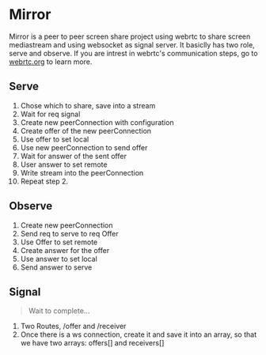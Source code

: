# Mirror

Mirror is a peer to peer screen share project using webrtc to share screen mediastream and using websocket as signal server. It basiclly has two role, serve and observe. If you are intrest in webrtc's communication steps, go to [webrtc.org](https://webrtc.org/getting-started/firebase-rtc-codelab) to learn more.

## Serve

1. Chose which to share, save into a stream
2. Wait for req signal
3. Create new peerConnection with configuration
4. Create offer of the new peerConnection
5. Use offer to set local
6. Use new peerConnection to send offer
7. Wait for answer of the sent offer
8. User answer to set remote
9. Write stream into the peerConnection
10. Repeat step 2.

## Observe

1. Create new peerConnection
2. Send req to serve to req Offer
3. Use Offer to set remote
4. Create answer for the offer
5. Use answer to set local
6. Send answer to serve

## Signal

> Wait to complete...

1. Two Routes, /offer and /receiver
2. Once there is a ws connection, create it and save it into an array,
   so that we have two arrays: offers[] and receivers[]
